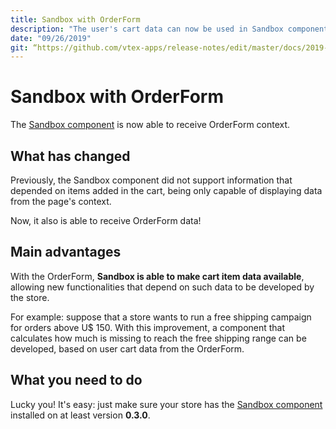 ```yaml
---
title: Sandbox with OrderForm
description: "The user's cart data can now be used in Sandbox components in a fast and simple way."
date: "09/26/2019"
git: “https://github.com/vtex-apps/release-notes/edit/master/docs/2019-week-38/sandbox-with-orderform.md”
---
```


# Sandbox with OrderForm

The [Sandbox component](https://vtex.io/docs/components/all/vtex.sandbox/) is now able to receive OrderForm context.

## What has changed

Previously, the Sandbox component did not support information that depended on items added in the cart, being only capable of displaying data from the page's context.

Now, it also is able to receive OrderForm data!

## Main advantages

With the OrderForm, **Sandbox is able to make cart item data available**, allowing new functionalities that depend on such data to be developed by the store.

For example: suppose that a store wants to run a free shipping campaign for orders above U$ 150. With this improvement, a component that calculates how much is missing to reach the free shipping range can be developed, based on user cart data from the OrderForm. 

## What you need to do 

Lucky you! It's easy: just make sure your store has the [Sandbox component](https://vtex.io/docs/components/all/vtex.sandbox/) installed on at least version **0.3.0**.
